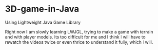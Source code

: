 # 3D-game-in-Java
Using Lightweight Java Game Library

Right now I am slowly learning LWJGL, trying to make a game with terrain and with player models. Its too difficult for me and I think I will have to rewatch the videos twice or even thrice to understand it fully, which I will.
